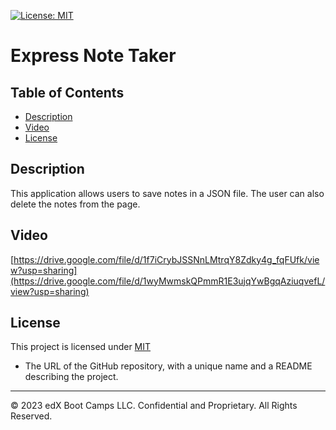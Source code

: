 [![License: MIT](https://img.shields.io/badge/License-MIT-yellow.svg)](https://opensource.org/licenses/MIT)

# Express Note Taker

## Table of Contents

- [Description](#description)
- [Video](#video)
- [License](#license)

## Description

This application allows users to save notes in a JSON file. The user can also delete the notes from the page.  



## Video
[https://drive.google.com/file/d/1f7iCrybJSSNnLMtrqY8Zdky4g_fqFUfk/view?usp=sharing](https://drive.google.com/file/d/1wyMwmskQPmmR1E3ujqYwBgqAziuqvefL/view?usp=sharing)


## License

This project is licensed under [MIT](https://opensource.org/licenses/MIT)

* The URL of the GitHub repository, with a unique name and a README describing the project.

- - -
© 2023 edX Boot Camps LLC. Confidential and Proprietary. All Rights Reserved.
